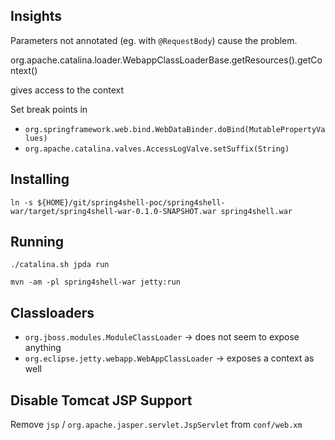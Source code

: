 

## Insights

Parameters not annotated (eg. with `@RequestBody`) cause the problem.

org.apache.catalina.loader.WebappClassLoaderBase.getResources().getContext()

gives access to the context

Set break points in

- `org.springframework.web.bind.WebDataBinder.doBind(MutablePropertyValues)`
- `org.apache.catalina.valves.AccessLogValve.setSuffix(String)`

## Installing

    ln -s ${HOME}/git/spring4shell-poc/spring4shell-war/target/spring4shell-war-0.1.0-SNAPSHOT.war spring4shell.war

## Running

    ./catalina.sh jpda run

    mvn -am -pl spring4shell-war jetty:run


## Classloaders

- `org.jboss.modules.ModuleClassLoader`
  -> does not seem to expose anything
- `org.eclipse.jetty.webapp.WebAppClassLoader`
  -> exposes a context as well


## Disable Tomcat JSP Support

Remove `jsp` / `org.apache.jasper.servlet.JspServlet` from `conf/web.xm`